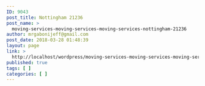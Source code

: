 ```yaml
---
ID: 9043
post_title: Nottingham 21236
post_name: >
  moving-services-moving-services-moving-services-nottingham-21236
author: mrgabonijeff@gmail.com
post_date: 2018-03-28 01:48:39
layout: page
link: >
  http://localhost/wordpress/moving-services-moving-services-moving-services-nottingham-21236/
published: true
tags: [ ]
categories: [ ]
---
```

